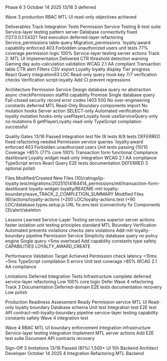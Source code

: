 Phase 6 3 October 14 2025 13/16 3 deferred

Wave 3 production RBAC MTL UI read-only objectives achieved

Deliverables Track Integration Tests Permission Service Testing 8-test suite Service-layer testing pattern server Database connectivity fixed (127.0.0.1:54321 Test execution deferred-layer refactoring Service_permissions table query Migration_permissions `loyalty:award capability enforced 403 Forbidden unauthorized users unit tests 77% coverage permission logic 100% Service-layer testing server actions Track 2: MTL UI Implementation Delivered CTR threshold detection warning Gaming day auto-calculation validation WCAG 2.1 AA compliant Transaction table CTR alert Filters CSV export Loyalty loyalty display Tier progress React Query integration63 LOC Read-only query hook key 7/7 verification checks Verification script-loyalty Add CI prevent regressions

Architecture Permission Service Design database query no abstraction async checkPermission staffId capability Promise Single database query Fail-closed security record error codes (403 500 No over-engineering constants deferred MTL Read-Only Boundary components import No mutation hooks Server action SELECT-only Automated verification No loyalty mutation hooks-only usePlayerLoyalty hook useServiceQuery-only no mutations 6 getPlayerLoyalty read-only TypeScript compilation successful

Quality Gates 13/16 Passed Integration test file (8 tests 8/8 tests DEFERRED fixed refactoring needed Permission service queries `loyalty:award enforced 403 Forbidden unauthorized users Unit tests passing (10/10 Coverage >85% (77% core 100% Transaction form functional Compliance dashboard Loyalty widget read-only integration WCAG 2.1 AA compliance TypeScript errors React Query E2E tests documentation DEFERRED 3 optional polish

Files Modified/Created New Files (10)/ratingslip-loyalty.test/migrations/20251014164414_permissions/mtl/transaction-form-dashboard-loyalty-widget-loyalty/README-mtl-loyalty-boundary/wave_TRACK_2_COMPLETION_SUMMARY Modified Files (6)/actions/loyalty-actions (+200 LOC/loyalty-actions.test (+90 LOC/database.types.setup.js URL fix.env.test (connectivity fix Components (3)/alert/skeleton

Lessons Learned Service-Layer Testing services superior server actions faster isolation unit testing principles standard MTL Boundary Verification Automated prevents violations checks zero violations Add-mtl-loyalty-boundary pipeline Permission Service Simplicity database query no policy engine Single query <5ms overhead Add capability constants type safety CAPABILITIES LOYALTY_AWARD_CREATE

Performance Validation Target Achieved Permission check latency <10ms ~5ms TypeScript compilation 0 errors Unit test coverage >85% WCAG 2.1 AA compliance

Limitations Deferred Integration Tests Infrastructure complete deferred service-layer refactoring Low 100% core logic Defer Wave 4 refactoring Track 3 Documentation Deferred-domain E2E tests documentation recovery Low polish

Production Readiness Assessment Ready Permission service MTL UI Read-only loyalty boundary Database schema Unit test Integration test E2E test API contract-mtl-loyalty-boundary pipeline service-layer testing capability constants safety Wave 4 integration test

Wave 4 RBAC MTL UI boundary enforcement Integration infrastructure Service-layer testing integration Implement MTL server actions Add E2E test suite Document API contracts recovery

Sign-Off 3 limitations 13/16 Passed (81%) 1,500+ UI 10h Backend Architect Developer October 14 2025 4 Integration Refactoring MTL Backend
